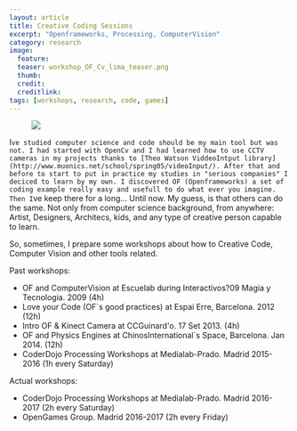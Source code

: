 ```yaml
---
layout: article
title: Creative Coding Sessions
excerpt: "Openframeworks, Processing, ComputerVision"
category: research
image: 
  feature: 
  teaser: workshop_OF_Cv_lima_teaser.png
  thumb: 
  credit: 
  creditlink: 
tags: [workshops, research, code, games]
---
```


<figure class="half">
	<img src="loveyourCode_workhsop.jpg">
</figure>

I`ve studied computer science and code should be my main tool but was not. I had started with OpenCv and I had learned how to use CCTV cameras in my projects thanks to [Theo Watson ViddeoIntput library](http://www.muonics.net/school/spring05/videoInput/). After that and before to start to put in practice my studies in "serious companies" I deciced to learn by my own. I discovered OF (Openframeworks) a set of coding example really easy and usefull to do what ever you imagine. Then I`ve keep there for a long... Until now. My guess, is that others can do the same. Not only from computer science background, from anywhere: Artist, Designers, Architecs, kids, and any type of creative person capable to learn. 

So, sometimes, I prepare some workshops about how to Creative Code, Computer Vision and other tools related.

Past workshops:

* OF and ComputerVision at Escuelab during Interactivos?09 Magia y Tecnologia. 2009 (4h)
* Love your Code (OF`s good practices) at Espai Erre, Barcelona. 2012 (12h)
* Intro OF & Kinect Camera at CCGuinard'o. 17 Set 2013. (4h)
* OF and Physics Engines at ChinosInternational`s Space, Barcelona. Jan 2014.  (12h)
* CoderDojo Processing Workshops at Medialab-Prado. Madrid 2015-2016 (1h every Saturday) 

Actual workshops:

* CoderDojo Processing Workshops at Medialab-Prado. Madrid 2016-2017 (2h every Saturday) 
* OpenGames Group. Madrid 2016-2017 (2h every Friday) 
